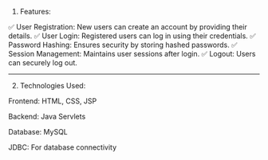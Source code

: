 
1. Features:

✅ User Registration: New users can create an account by providing their details.
✅ User Login: Registered users can log in using their credentials.
✅ Password Hashing: Ensures security by storing hashed passwords.
✅ Session Management: Maintains user sessions after login.
✅ Logout: Users can securely log out.


---

2. Technologies Used:

Frontend: HTML, CSS, JSP

Backend: Java Servlets

Database: MySQL

JDBC: For database connectivity

